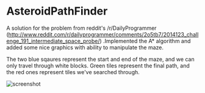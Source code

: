 AsteroidPathFinder
==================

A solution for the problem from reddit's /r/DailyProgrammer (http://www.reddit.com/r/dailyprogrammer/comments/2o5tb7/2014123_challenge_191_intermediate_space_probe/) .Implemented the A* algorithm and added some nice graphics with ability to manipulate the maze.

The two blue sqaures represent the start and end of the maze, and we can only travel through white blocks. Green tiles represent the final path, and the red ones represent tiles we've searched through.

![screenshot](http://i.imgur.com/Hk29Na3.png)
